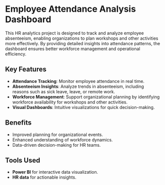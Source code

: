 # Employee Attendance Analysis Dashboard

This HR analytics project is designed to track and analyze employee absenteeism, enabling organizations to plan workshops and other activities more effectively. By providing detailed insights into attendance patterns, the dashboard ensures better workforce management and operational efficiency.

## Key Features
- **Attendance Tracking**: Monitor employee attendance in real time.
- **Absenteeism Insights**: Analyze trends in absenteeism, including reasons such as sick leave, leave, or remote work.
- **Workforce Management**: Support organizational planning by identifying workforce availability for workshops and other activities.
- **Visual Dashboards**: Intuitive visualizations for quick decision-making.

## Benefits
- Improved planning for organizational events.
- Enhanced understanding of workforce dynamics.
- Data-driven decision-making for HR teams.

## Tools Used
- **Power BI** for interactive data visualization.
- **HR data** for actionable insights.
